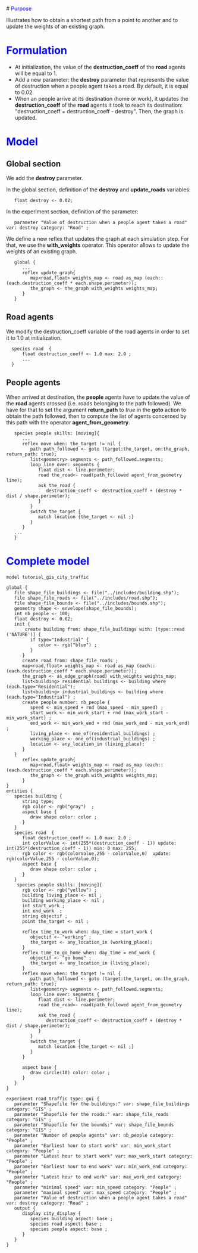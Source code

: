 
<br />
# <font color='blue'>Purpose</font>

Illustrates how to obtain a shortest path from a point to another and to update the weights of an existing graph.

# <font color='blue'>Formulation</font>
  * At initialization, the value of the **destruction\_coeff** of the **road** agents will be equal to 1.
  * Add a new parameter: the **destroy** parameter that represents the value of destruction when a people agent takes a road. By default, it is equal to 0.02.
  * When an people arrive at its destination (home or work), it updates the **destruction\_coeff** of the **road** agents it took to reach its destination:  "destruction\_coeff = destruction\_coeff - destroy". Then, the graph is updated.

# <font color='blue'>Model</font>

## Global section
We add the **destroy** parameter.

In the global section, definition of the **destroy** and **update\_roads** variables:
```
   float destroy <- 0.02;
```

In the experiment section, definition of the parameter:
```
   parameter "Value of destruction when a people agent takes a road" var: destroy category: "Road" ;
```

We define a new reflex that updates the graph at each simulation step. For that, we use the **with\_weights** operator. This operator allows to update the weights of an existing graph.

```
   global {
      ...
      reflex update_graph{
         map<road,float> weights_map <- road as_map (each:: (each.destruction_coeff * each.shape.perimeter));
         the_graph <- the_graph with_weights weights_map;
      }
   }
```

## Road agents
We modify the destruction\_coeff variable of the road agents in order to set it to 1.0 at initialization.
```
  species road  {
      float destruction_coeff <- 1.0 max: 2.0 ;
      ...
  }
```

## People agents

When arrived at destination, the **people** agents have to update the value of the **road** agents crossed (i.e. roads belonging to the path followed). We have for that to set the argument **return\_path** to _true_ in the **goto** action to obtain the path followed, then to compute the list of agents concerned by this path with the operator **agent\_from\_geometry**.
```
   species people skills: [moving]{
      ...
      reflex move when: the_target != nil {
         path path_followed <- goto (target:the_target, on:the_graph, return_path: true);
         list<geometry> segments <- path_followed.segments;
         loop line over: segments {
            float dist <- line.perimeter;
            road the_road<- road(path_followed agent_from_geometry line); 
            ask the_road {
               destruction_coeff <- destruction_coeff + (destroy * dist / shape.perimeter);
            }
         }
         switch the_target { 
            match location {the_target <- nil ;}
         }
      }
   ...
   }	
```

# <font color='blue'>Complete model</font>

```
model tutorial_gis_city_traffic

global {
   file shape_file_buildings <- file("../includes/building.shp");
   file shape_file_roads <- file("../includes/road.shp");
   file shape_file_bounds <- file("../includes/bounds.shp");
   geometry shape <- envelope(shape_file_bounds);
   int nb_people <- 100;
   float destroy <- 0.02;
   init {
       create building from: shape_file_buildings with: [type::read ('NATURE')] {
         if type="Industrial" {
            color <- rgb("blue") ;
         }
      }
      create road from: shape_file_roads ;
      map<road,float> weights_map <- road as_map (each:: (each.destruction_coeff * each.shape.perimeter));
      the_graph <- as_edge_graph(road) with_weights weights_map;
      list<building> residential_buildings <- building where (each.type="Residential");
      list<building> industrial_buildings <- building where (each.type="Industrial") ;
      create people number: nb_people {
         speed <- min_speed + rnd (max_speed - min_speed) ;
         start_work <- min_work_start + rnd (max_work_start - min_work_start) ;
         end_work <- min_work_end + rnd (max_work_end - min_work_end) ;
         living_place <- one_of(residential_buildings) ;
         working_place <- one_of(industrial_buildings) ;
         location <- any_location_in (living_place); 
      }
   }
      reflex update_graph{
         map<road,float> weights_map <- road as_map (each:: (each.destruction_coeff * each.shape.perimeter));
         the_graph <- the_graph with_weights weights_map;
      }
}
entities {
   species building {
      string type; 
      rgb color <- rgb("gray")  ;
      aspect base {
         draw shape color: color ;
      }
   }
   species road  {
      float destruction_coeff <- 1.0 max: 2.0 ;
      int colorValue <- int(255*(destruction_coeff - 1)) update: int(255*(destruction_coeff - 1)) min: 0 max: 255;
      rgb color <- rgb(colorValue,255 - colorValue,0)  update: rgb(colorValue,255 - colorValue,0);
      aspect base {
         draw shape color: color ;
      }
   }
    species people skills: [moving]{
      rgb color <- rgb("yellow") ;
      building living_place <- nil ;
      building working_place <- nil ;
      int start_work ;
      int end_work  ;
      string objectif ; 
      point the_target <- nil ;
     
      reflex time_to_work when: day_time = start_work {
         objectif <- "working" ;
         the_target <- any_location_in (working_place);
      }
      reflex time_to_go_home when: day_time = end_work {
         objectif <- "go home" ;
         the_target <- any_location_in (living_place); 
      }  
      reflex move when: the_target != nil {
         path path_followed <- goto (target:the_target, on:the_graph, return_path: true);
         list<geometry> segments <- path_followed.segments;
         loop line over: segments {
            float dist <- line.perimeter;
            road the_road<- road(path_followed agent_from_geometry line); 
            ask the_road {
               destruction_coeff <- destruction_coeff + (destroy * dist / shape.perimeter);
            }
         }
         switch the_target { 
            match location {the_target <- nil ;}
         }
      }
      
      aspect base {
         draw circle(10) color: color ;
      }
   }
}
   
experiment road_traffic type: gui {
   parameter "Shapefile for the buildings:" var: shape_file_buildings category: "GIS" ;
   parameter "Shapefile for the roads:" var: shape_file_roads category: "GIS" ;
   parameter "Shapefile for the bounds:" var: shape_file_bounds category: "GIS" ; 
   parameter "Number of people agents" var: nb_people category: "People" ;
   parameter "Earliest hour to start work" var: min_work_start category: "People" ;
   parameter "Latest hour to start work" var: max_work_start category: "People" ;
   parameter "Earliest hour to end work" var: min_work_end category: "People" ;
   parameter "Latest hour to end work" var: max_work_end category: "People" ;
   parameter "minimal speed" var: min_speed category: "People" ;
   parameter "maximal speed" var: max_speed category: "People" ;
   parameter "Value of destruction when a people agent takes a road" var: destroy category: "Road" ;
   output {
      display city_display {
         species building aspect: base ;
         species road aspect: base ;
         species people aspect: base ;
      }
   }
}
```